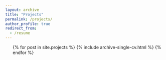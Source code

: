 ```yaml
---
layout: archive
title: "Projects"
permalink: /projects/
author_profile: true
redirect_from:
  - /resume
---
```


  <ul>{% for post in site.projects %}
    {% include archive-single-cv.html %}
  {% endfor %}</ul>
